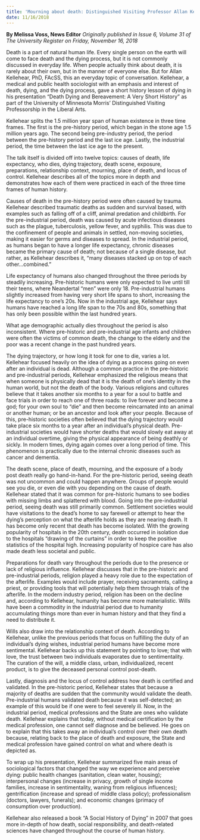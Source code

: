 ```yaml
---
title: 'Mourning about death: Distinguished Visiting Professor Allan Kellehear on death and dying'
date: 11/16/2018
---
```


**By Melissa Voss, News Editor** _Originally published in Issue 6, Volume 31 of The University Register on Friday, November 16, 2018_

Death is a part of natural human life.  Every single person on the earth will come to face death and the dying process, but it is not commonly discussed in everyday life.  When people actually think about death, it is rarely about their own, but in the manner of everyone else.  But for Allan Kellehear, PhD, FAcSS, this an everyday topic of conversation.  Kellehear, a medical and public health sociologist with an emphasis and interest of death, dying, and the dying process, gave a short history lesson of dying in his presentation “Death Dying and Bereavement: A Very Short History” as part of the University of Minnesota Morris’ Distinguished Visiting Professorship in the Liberal Arts.

Kellehear splits the 1.5 million year span of human existence in three time frames.  The first is the pre-history period, which began in the stone age 1.5 million years ago.  The second being pre-industry period, the period between the pre-history period and the last ice age.   Lastly, the industrial period, the time between the last ice age to the present.

The talk itself is divided off into twelve topics: causes of death, life expectancy, who dies, dying trajectory, death scene, exposure, preparations, relationship context, mourning, place of death, and locus of control.  Kellehear describes all of the topics more in depth and demonstrates how each of them were practiced in each of the three time frames of human history.

Causes of death in the pre-history period were often caused by trauma.  Kellehear described traumatic deaths as sudden and survival based, with examples such as falling off of a cliff, animal predation and childbirth.  For the pre-industrial period, death was caused by acute infectious diseases such as the plague, tuberculosis, yellow fever, and syphilis.  This was due to the confinement of people and animals in settled, non-moving societies, making it easier for germs and diseases to spread.  In the industrial period, as humans began to have a longer life expectancy, chronic diseases became the primary cause of death; not because of a single disease, but rather, as Kellehear describes it, “many diseases stacked up on top of each other...combined.”

Life expectancy of humans also changed throughout the three periods by steadily increasing.  Pre-historic humans were only expected to live until till their teens, where Neandertal “men” were only 18.  Pre-industrial humans slightly increased from having very short life spans to short, increasing the life expectancy to one’s 20s.  Now in the industrial age, Kellehear says humans have reached a long life span to the 70s and 80s, something that has only been possible within the last hundred years.

What age demographic actually dies throughout the period is also inconsistent.  Where pre-historic and pre-industrial age infants and children were often the victims of common death, the change to the elderly and the poor was a recent change in the past hundred years.  

The dying trajectory, or how long it took for one to die, varies a lot.  Kellehear focused heavily on the idea of dying as a process going on even after an individual is dead.  Although a common practice in the pre-historic and pre-industrial periods, Kellehear emphasized the religious means that when someone is physically dead that it is the death of one’s identity in the human world, but not the death of the body.  Various religions and cultures believe that it takes another six months to a year for a soul to battle and face trials in order to reach one of three roads: to live forever and become a god; for your own soul to “die” and then become reincarnated into an animal or another human; or be an ancestor and look after your people.  Because of this, pre-historic societies often believed that the dying trajectory would take place six months to a year after an individual’s physical death.  Pre-industrial societies would have shorter deaths that would slowly eat away at an individual overtime, giving the physical appearance of being deathly or sickly.  In modern times, dying again comes over a long period of time.  This phenomenon is practically due to the internal chronic diseases such as cancer and dementia.

The death scene, place of death, mourning, and the exposure of a body post death really go hand-in-hand.  For the pre-historic period, seeing death was not uncommon and could happen anywhere.  Groups of people would see you die, or even die with you depending on the cause of death.  Kellehear stated that it was common for pre-historic humans to see bodies with missing limbs and splattered with blood.  Going into the pre-industrial period, seeing death was still primarily common.  Settlement societies would have visitations to the dead’s home to say farewell or attempt to hear the dying’s perception on what the afterlife holds as they are nearing death.  It has become only recent that death has become isolated.  With the growing popularity of hospitals in the 20th century, death occurred in isolation due to the hospitals “drawing of the curtains” in order to keep the positive statistics of the hospital high.  Increasing popularity of hospice care has also made death less societal and public.

Preparations for death vary throughout the periods due to the presence or lack of religious influence.  Kellehear discusses that in the pre-historic and pre-industrial periods, religion played a heavy role due to the expectation of the afterlife.  Examples would include prayer, receiving sacraments, calling a priest, or providing tools that will potentially help them through trials of the afterlife.  In the modern industry period, religion has been on the decline and, according to Kellehear, humanity has become more materialistic.  Wills have been a commodity in the industrial period due to humanity accumulating things more than ever in human history and that they find a need to distribute it.

Wills also draw into the relationship context of death.  According to Kellehear, unlike the previous periods that focus on fulfilling the duty of an individual’s dying wishes, industrial period humans have become more sentimental.  Kellehear backs up this statement by pointing to love; that with love, the trust between two individuals evaporates due to sentimentality.  The curation of the will, a middle class, urban, individualized, recent product, is to give the deceased personal control post-death.

Lastly, diagnosis and the locus of control address how death is certified and validated.  In the pre-historic period, Kellehear states that because a majority of deaths are sudden that the community would validate the death.  Pre-industrial humans validated death because it was self-detected; an example of this would be if one were to feel severely ill.  Now, in the industrial period, medical professions and the State are ones who validate death.  Kellehear explains that today, without medical certification by the medical profession, one cannot self diagnose and be believed.  He goes on to explain that this takes away an individual’s control over their own death because, relating back to the place of death and exposure, the State and medical profession have gained control on what and where death is depicted as.

To wrap up his presentation, Kellehear summarized five main areas of sociological factors that changed the way we experience and perceive dying: public health changes (sanitation, clean water, housing); interpersonal changes (increase in privacy, growth of single income families, increase in sentimentality, waning from religious influences); gentrification (increase and spread of middle class policy); professionalism (doctors, lawyers, funerals); and economic changes (primacy of consumption over production).

Kellehear also released a book “A Social History of Dying”  in 2007 that goes more in-depth of how death, social responsibility, and death-related sciences have changed throughout the course of human history.